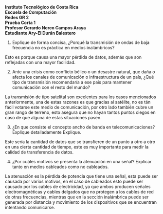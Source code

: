 **Instituto Tecnológico de Costa Rica  
Escuela de Computación  
Redes GR 2  
Prueba Corta 1  
Profesor Gerardo Nereo Campos Araya  
Estudiante Ary-El Durán Balestero**

1. Explique de forma concisa, ¿Porqué la transmisión de ondas de baja frecuencia no es práctica en medios inalámbricos?

Esto es porque causa una mayor pérdida de datos, además que son reflejadas con una mayor facilidad.

2. Ante una crisis como conflicto bélico o un desastre natural, que daña o afecta los canales de comunicación o infraestructura de un país, ¿Qué tipo de transmisión recomendaría a ese país para mantener comunicación con el resto del mundo?

La transmisión de tipo satelital son excelentes para los casos mencionados anteriormente, una de estas razones es que gracias al satélite, no es tán fácil votarse este medio de comunicación, por otro lado también cubre un gran rango de terreno, esto asegura que no hayan tantos puntos ciegos en caso de que alguna de estas situaciones pasen.

3. ¿En que consiste el concepto ancho de banda en telecomunicaciones? Explique
   detalladamente
   Explique.

Este sería la cantidad de datos que se transfieren de un punto a otro a otro en una cierta cantidad de tiempo, este es muy importante para medir la calidad de transferencia de datos.

4. ¿Por cuáles motivos se presenta la atenuación en una señal? Explicar tanto en
   medios cableados como no cableados.

La atenuación es la pérdida de potencia que tiene una señal, esta puede ser causada por varios motivos, en el caso de cableados esto puede ser causado por los cables de electricidad, ya que ambos producen señales electromagnéticas y cables delgados que no protegen a los cables de red de otras frecuencias, mientras que en la sección inalámbrica puede ser generada por distancia y movimiento de los dispositivos que se encuentran intentando comunicarse.

